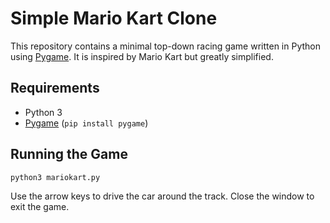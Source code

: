 # Simple Mario Kart Clone

This repository contains a minimal top-down racing game written in Python using [Pygame](https://www.pygame.org/). It is inspired by Mario Kart but greatly simplified.

## Requirements

- Python 3
- [Pygame](https://www.pygame.org/) (`pip install pygame`)

## Running the Game

```bash
python3 mariokart.py
```

Use the arrow keys to drive the car around the track. Close the window to exit the game.
